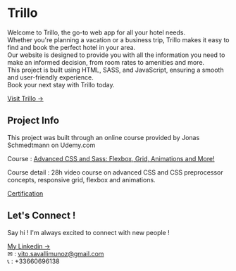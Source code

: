 # Trillo

Welcome to Trillo, the go-to web app for all your hotel needs.<br /> Whether you're planning a vacation or a business trip, Trillo makes it easy to find and book the perfect hotel in your area.<br /> Our website is designed to provide you with all the information you need to make an informed decision, from room rates to amenities and more. <br />This project is built using HTML, SASS, and JavaScript, ensuring a smooth and user-friendly experience. <br />Book your next stay with Trillo today.

[Visit Trillo &#8594;](https://vito-trillo.netlify.app/#)

## Project Info

This project was built through an online course provided by Jonas Schmedtmann on Udemy.com

Course : [Advanced CSS and Sass: Flexbox, Grid, Animations and More!](https://www.udemy.com/course/advanced-css-and-sass/)

Course detail : 28h video course on advanced CSS and CSS preprocessor concepts, responsive grid, flexbox and animations.

[Certification](https://www.udemy.com/certificate/UC-d511f016-19b0-4765-a29e-f30507d528d0/)

## Let's Connect !

Say hi ! I'm always excited to connect with new people !

[My Linkedin &#8594;](https://www.linkedin.com/in/vito-savalli/)  
&#9993; : vito.savallimunoz@gmail.com  
&#128222; : +33660696138
